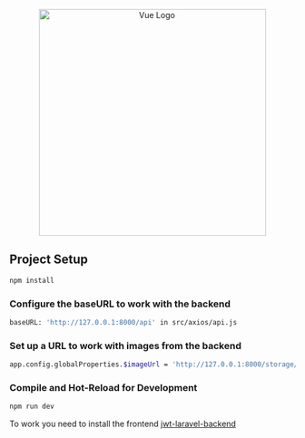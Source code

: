 <p align="center"><a href="https://vuejs.org" target="_blank"><img src="https://upload.wikimedia.org/wikipedia/commons/thumb/9/95/Vue.js_Logo_2.svg/512px-Vue.js_Logo_2.svg.png" width="400" alt="Vue Logo"></a></p>

## Project Setup

```sh
npm install
```

### Configure the baseURL to work with the backend

```sh
baseURL: 'http://127.0.0.1:8000/api' in src/axios/api.js
```

### Set up a URL to work with images from the backend

```sh
app.config.globalProperties.$imageUrl = 'http://127.0.0.1:8000/storage/' in src/main.js
```

### Compile and Hot-Reload for Development

```sh
npm run dev
```

To work you need to install the frontend <a href="https://github.com/biletweb/jwt-laravel-backend">jwt-laravel-backend</a>
